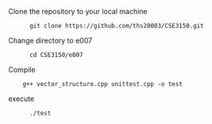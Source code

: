 Clone the repository to your local machine

          git clone https://github.com/ths20003/CSE3150.git
Change directory to e007

          cd CSE3150/e007
Compile

        g++ vector_structure.cpp unittest.cpp -o test
execute

          ./test
